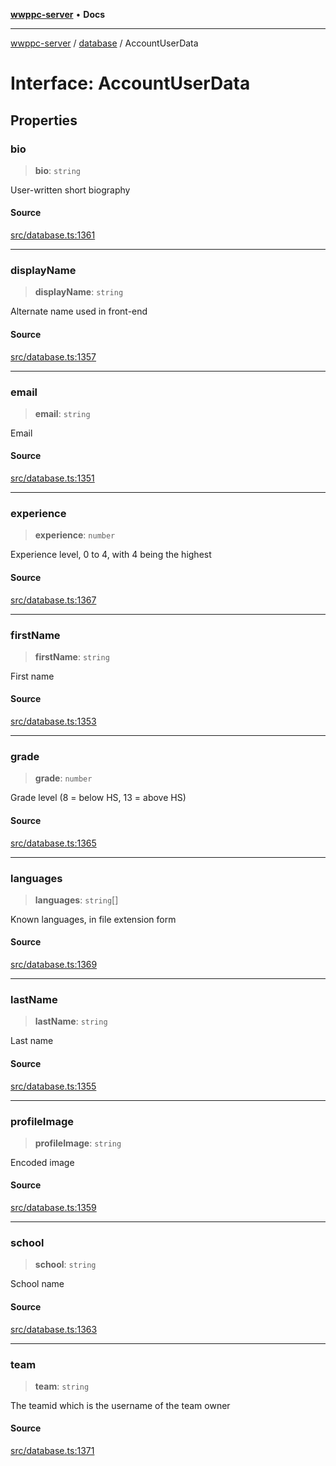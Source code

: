 [**wwppc-server**](../../README.md) • **Docs**

***

[wwppc-server](../../modules.md) / [database](../README.md) / AccountUserData

# Interface: AccountUserData

## Properties

### bio

> **bio**: `string`

User-written short biography

#### Source

[src/database.ts:1361](https://github.com/WWPPC/WWPPC-server/blob/db20055e35fd52dcfa5e227481f94ec317e29b6f/src/database.ts#L1361)

***

### displayName

> **displayName**: `string`

Alternate name used in front-end

#### Source

[src/database.ts:1357](https://github.com/WWPPC/WWPPC-server/blob/db20055e35fd52dcfa5e227481f94ec317e29b6f/src/database.ts#L1357)

***

### email

> **email**: `string`

Email

#### Source

[src/database.ts:1351](https://github.com/WWPPC/WWPPC-server/blob/db20055e35fd52dcfa5e227481f94ec317e29b6f/src/database.ts#L1351)

***

### experience

> **experience**: `number`

Experience level, 0 to 4, with 4 being the highest

#### Source

[src/database.ts:1367](https://github.com/WWPPC/WWPPC-server/blob/db20055e35fd52dcfa5e227481f94ec317e29b6f/src/database.ts#L1367)

***

### firstName

> **firstName**: `string`

First name

#### Source

[src/database.ts:1353](https://github.com/WWPPC/WWPPC-server/blob/db20055e35fd52dcfa5e227481f94ec317e29b6f/src/database.ts#L1353)

***

### grade

> **grade**: `number`

Grade level (8 = below HS, 13 = above HS)

#### Source

[src/database.ts:1365](https://github.com/WWPPC/WWPPC-server/blob/db20055e35fd52dcfa5e227481f94ec317e29b6f/src/database.ts#L1365)

***

### languages

> **languages**: `string`[]

Known languages, in file extension form

#### Source

[src/database.ts:1369](https://github.com/WWPPC/WWPPC-server/blob/db20055e35fd52dcfa5e227481f94ec317e29b6f/src/database.ts#L1369)

***

### lastName

> **lastName**: `string`

Last name

#### Source

[src/database.ts:1355](https://github.com/WWPPC/WWPPC-server/blob/db20055e35fd52dcfa5e227481f94ec317e29b6f/src/database.ts#L1355)

***

### profileImage

> **profileImage**: `string`

Encoded image

#### Source

[src/database.ts:1359](https://github.com/WWPPC/WWPPC-server/blob/db20055e35fd52dcfa5e227481f94ec317e29b6f/src/database.ts#L1359)

***

### school

> **school**: `string`

School name

#### Source

[src/database.ts:1363](https://github.com/WWPPC/WWPPC-server/blob/db20055e35fd52dcfa5e227481f94ec317e29b6f/src/database.ts#L1363)

***

### team

> **team**: `string`

The teamid which is the username of the team owner

#### Source

[src/database.ts:1371](https://github.com/WWPPC/WWPPC-server/blob/db20055e35fd52dcfa5e227481f94ec317e29b6f/src/database.ts#L1371)
